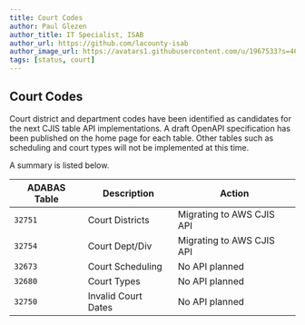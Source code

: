 ```yaml
---
title: Court Codes
author: Paul Glezen
author_title: IT Specialist, ISAB
author_url: https://github.com/lacounty-isab
author_image_url: https://avatars1.githubusercontent.com/u/1967533?s=460&v=4
tags: [status, court]
---
```


## Court Codes

Court district and department codes have been identified as candidates for
the next CJIS table API implementations.  A draft OpenAPI specification
has been published on the home page for each table.  Other tables such
as scheduling and court types will not be implemented at this time.

A summary is listed below.

| ADABAS Table | Description | Action |
|--------------|---------------------|------------------|
|`32751`|Court Districts|Migrating to AWS CJIS API|
|`32754`|Court Dept/Div |Migrating to AWS CJIS API |
|`32673`|Court Scheduling|No API planned|
|`32680`|Court Types|No API planned|
|`32750`|Invalid Court Dates|No API planned|

